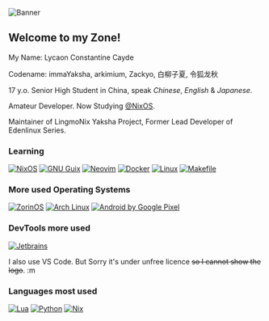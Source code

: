 ![Banner](https://github.com/user-attachments/assets/03645013-116d-4055-8829-23cbec428e9a)
## Welcome to my Zone!
My Name: Lycaon Constantine Cayde

Codename: immaYaksha, arkimium, Zackyo, 白柳子夏, 令狐龙秋

17 y.o. Senior High Student in China, speak _Chinese_, _English_ & _Japanese_.

Amateur Developer. Now Studying [@NixOS](https://github.com/NixOS).

Maintainer of LingmoNix Yaksha Project, Former Lead Developer of Edenlinux Series.

### Learning
[![NixOS](https://img.shields.io/badge/NixOS-5277C3?style=for-the-badge&logo=nixos&logoColor=white)](https://github.com/NixOS/nixpkgs)
[![GNU Guix](https://img.shields.io/badge/GNU%20Guix-yellow?&style=for-the-badge&logo=guilded&logoColor=white)](https://guix.gnu.org)
[![Neovim](https://img.shields.io/badge/NeoVim-%2357A143.svg?&style=for-the-badge&logo=neovim&logoColor=white)](https://github.com/LazyVim/LazyVim)
[![Docker](https://img.shields.io/badge/Docker-blue?&style=for-the-badge&logo=docker&logoColor=white)](https://hub.docker.com)
[![Linux](https://img.shields.io/badge/Linux-black?&style=for-the-badge&logo=linux&logoColor=white)](https://linux.com)
[![Makefile](https://img.shields.io/badge/Makefile-green?&style=for-the-badge&logo=make&logoColor=white)](https://www.gnu.org/software/make/)
### More used Operating Systems
[![ZorinOS](https://img.shields.io/badge/ZorinOS-gray?&style=for-the-badge&logo=zorin&logoColor=white)](https://zorin.com/os)
[![Arch Linux](https://img.shields.io/badge/Arch%20Linux-blue?&style=for-the-badge&logo=archlinux&logoColor=white)](https://archlinux.org)
[![Android by Google Pixel](https://img.shields.io/badge/Google%20Android-black?style=for-the-badge&logo=android&logoColor=green)](https://android.com)
### DevTools more used
[![Jetbrains](https://img.shields.io/badge/JetBrains-aqua?&style=for-the-badge&logo=jetbrains&logoColor=black)](https://jetbrains.com)

I also use VS Code. But Sorry it's under unfree licence ~~so I cannot show the logo~~. :m
### Languages most used
[![Lua](https://img.shields.io/badge/Lua-blue?&style=for-the-badge&logo=lua&logoColor=white)](https://lua.org/)
[![Python](https://img.shields.io/badge/Python-yellow?&style=for-the-badge&logo=python&logoColor=white)](https://python.org)
[![Nix](https://img.shields.io/badge/Nix-5277C3?style=for-the-badge&logo=nixos&logoColor=white)](https://nixos.org)

